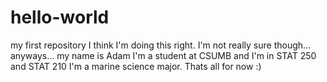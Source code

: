 # hello-world
my first repository
I think I'm doing this right. I'm not really sure though...
anyways... my name is Adam
I'm a student at CSUMB and I'm in STAT 250 and STAT 210
I'm a marine science major.
Thats all for now :)
